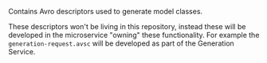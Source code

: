 Contains Avro descriptors used to generate model classes.

These descriptors won't be living in this repository, instead these will be developed in the microservice "owning" these functionality. For example the `generation-request.avsc` will be developed as part of the Generation Service.
